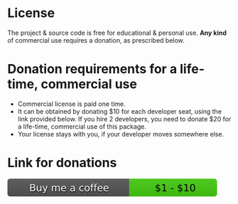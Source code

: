 ﻿# License
The project &amp; source code is free for educational &amp; personal use. **Any kind** of commercial use requires a donation, as prescribed below.

# Donation requirements for a life-time, commercial use
* Commercial license is paid one time.
* It can be obtained by donating $10 for each developer seat, using the link provided below. If you hire 2 developers, you need to donate $20 for a life-time, commercial use of this package.
* Your license stays with you, if your developer moves somewhere else.

# Link for donations
[![Donate](buy-me-a-coffee.svg)](https://www.buymeacoffee.com/mlemanczyk)